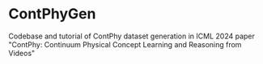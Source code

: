 # ContPhyGen
Codebase and tutorial of ContPhy dataset generation in ICML 2024 paper "ContPhy: Continuum Physical Concept Learning and Reasoning from Videos"
